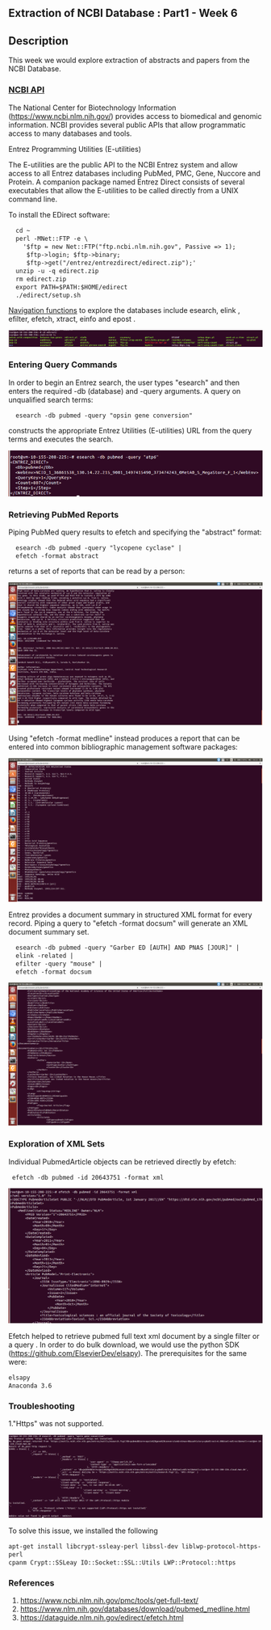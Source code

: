 ## Extraction of NCBI Database : Part1 - Week 6

## Description
This week we would explore extraction of abstracts and papers from the NCBI Database. 

### [NCBI API](https://www.nlm.nih.gov/databases/download/pubmed_medline.html)

The National Center for Biotechnology Information (https://www.ncbi.nlm.nih.gov/) provides access to biomedical and genomic information. NCBI provides several public APIs that allow programmatic access to many databases and tools.

Entrez Programming Utilities (E-utilities)

The E-utilities are the public API to the NCBI Entrez system and allow access to all Entrez databases including PubMed, PMC, Gene, Nuccore and Protein. A companion package named Entrez Direct consists of several executables that allow the E-utilities to be called directly from a UNIX command line.

 To install the EDirect software:

```  
  cd ~
  perl -MNet::FTP -e \
    '$ftp = new Net::FTP("ftp.ncbi.nlm.nih.gov", Passive => 1);
     $ftp->login; $ftp->binary;
     $ftp->get("/entrez/entrezdirect/edirect.zip");'
  unzip -u -q edirect.zip
  rm edirect.zip
  export PATH=$PATH:$HOME/edirect
  ./edirect/setup.sh
```
[Navigation functions](https://www.ncbi.nlm.nih.gov/books/NBK179288/) to explore the databases include esearch, elink , efilter, efetch, xtract, einfo and epost .

![Screenshot2-ncbi](https://github.com/IshmeetKaur/Distributed-Data-Mining-Lab/blob/master/Week6/Screenshot2-ncbi.png)

### Entering Query Commands

In order to begin an Entrez search, the user types "esearch" and then enters the required -db (database) and -query arguments. A query on unqualified search terms:

```
  esearch -db pubmed -query "opsin gene conversion"
```
constructs the appropriate Entrez Utilities (E-utilities) URL from the query terms and executes the search.

![Esearch.png](https://github.com/IshmeetKaur/Distributed-Data-Mining-Lab/blob/master/Week6/Esearch.png)

### Retrieving PubMed Reports

Piping PubMed query results to efetch and specifying the "abstract" format:

```
  esearch -db pubmed -query "lycopene cyclase" |
  efetch -format abstract
```
returns a set of reports that can be read by a person:

![efetch_set_of_reports](https://github.com/IshmeetKaur/Distributed-Data-Mining-Lab/blob/master/Week6/efetch_set_of_reports.png)

Using "efetch -format medline" instead produces a report that can be entered into common bibliographic management software packages:

![efetch_format_medline](https://github.com/IshmeetKaur/Distributed-Data-Mining-Lab/blob/master/Week6/efetch_format_medline.png)

Entrez provides a document summary in structured XML format for every record. Piping a query to "efetch -format docsum" will generate an XML document summary set.

```
  esearch -db pubmed -query "Garber ED [AUTH] AND PNAS [JOUR]" |
  elink -related |
  efilter -query "mouse" |
  efetch -format docsum
```

![document_summary_4](https://github.com/IshmeetKaur/Distributed-Data-Mining-Lab/blob/master/Week6/document_summary_4.png)

### Exploration of XML Sets

Individual PubmedArticle objects can be retrieved directly by efetch:

```
 efetch -db pubmed -id 20643751 -format xml
```
![efetch_by_id_xml_5__1_](https://github.com/IshmeetKaur/Distributed-Data-Mining-Lab/blob/master/Week6/efetch_by_id_xml_5__1_.png)

Efetch helped to retrieve pubmed full text xml document by a single filter or a query .
In order to do bulk download, we would use the python SDK (https://github.com/ElsevierDev/elsapy). The prerequisites for the same were:

```
elsapy 
Anaconda 3.6
```

### Troubleshooting

1."Https" was not supported.

![troubleshooting_https.png](https://github.com/IshmeetKaur/Distributed-Data-Mining-Lab/blob/master/Week6/troubleshooting_https.png)

To solve this issue, we installed the following

```
apt-get install libcrypt-ssleay-perl libssl-dev liblwp-protocol-https-perl
cpanm Crypt::SSLeay IO::Socket::SSL::Utils LWP::Protocol::https
```

### References

1. https://www.ncbi.nlm.nih.gov/pmc/tools/get-full-text/
2. https://www.nlm.nih.gov/databases/download/pubmed_medline.html
3. https://dataguide.nlm.nih.gov/edirect/efetch.html